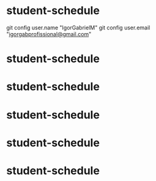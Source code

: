# student-schedule

git config user.name "IgorGabrielM"
git config user.email "igorgabprofissional@gmail.com"
# student-schedule
# student-schedule
# student-schedule
# student-schedule
# student-schedule
